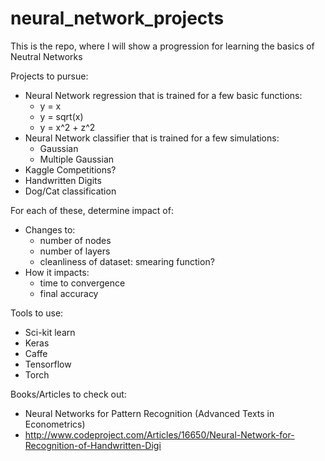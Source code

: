 # neural_network_projects
This is the repo, where I will show a progression for learning the basics of Neutral Networks

Projects to pursue:
- Neural Network regression that is trained for a few basic functions:
  - y = x
  - y = sqrt(x)
  - y = x^2 + z^2
- Neural Network classifier that is trained for a few simulations:
  - Gaussian
  - Multiple Gaussian
- Kaggle Competitions?
- Handwritten Digits
- Dog/Cat classification


For each of these, determine impact of:
- Changes to:
  - number of nodes
  - number of layers
  - cleanliness of dataset: smearing function?
- How it impacts:
  - time to convergence
  - final accuracy

Tools to use:
- Sci-kit learn
- Keras
- Caffe
- Tensorflow
- Torch

Books/Articles to check out:
- Neural Networks for Pattern Recognition (Advanced Texts in Econometrics)
- http://www.codeproject.com/Articles/16650/Neural-Network-for-Recognition-of-Handwritten-Digi
